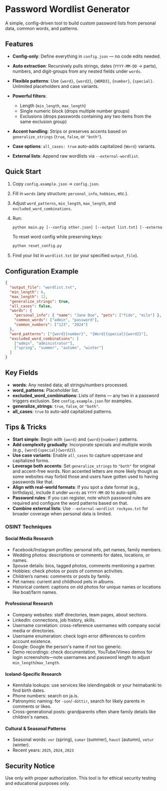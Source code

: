 # Password Wordlist Generator

A simple, config-driven tool to build custom password lists from personal data, common words, and patterns.

## Features

- **Config-only**: Define everything in `config.json` — no code edits needed.
- **Auto extraction**: Recursively pulls strings, dates (`YYYY-MM-DD` → parts), numbers, and digit-groups from any nested fields under `words`.
- **Flexible patterns**: Use `{word}`, `{word2}`, `{WORD3}`, `{number}`, `{special}`. Unlimited placeholders and case variants.
- **Powerful filters**:

  - Length (`min_length`, `max_length`)
  - Single numeric block (drops multiple number groups)
  - Exclusions (drops passwords containing any two items from the same exclusion group)

- **Accent handling**: Strips or preserves accents based on `generalize_strings` (`true`, `false`, or `"both"`).
- **Case options**: `all_cases: true` auto-adds capitalized `{Word}` variants.
- **External lists**: Append raw wordlists via `--external-wordlist`.

## Quick Start

1. Copy `config.example.json` → `config.json`.
2. Fill in `words` (any structure: `personal_info`, `hobbies`, etc.).
3. Adjust `word_patterns`, `min_length`, `max_length`, and `excluded_word_combinations`.
4. Run:

   ```bash
   python main.py [--config other.json] [--output list.txt] [--external-wordlist rockyou.txt] [--verbose]
   ```

   To reset word config while preserving keys:

   ```bash
   python reset_config.py
   ```

5. Find your list in `wordlist.txt` (or your specified `output_file`).

## Configuration Example

```json
{
  "output_file": "wordlist.txt",
  "min_length": 6,
  "max_length": 12,
  "generalize_strings": true,
  "all_cases": false,
  "words": {
    "personal_info": { "name": "Jane Doe", "pets": ["fido", "milo"] },
    "common_words": ["admin", "password"],
    "common_numbers": ["123", "2024"]
  },
  "word_patterns": ["{word}{number}", "{Word}{special}{word2}"],
  "excluded_word_combinations": [
    ["admin", "administrator"],
    ["spring", "summer", "autumn", "winter"]
  ]
}
```

## Key Fields

- **words**: Any nested data; all strings/numbers processed.
- **word_patterns**: Placeholder list.
- **excluded_word_combinations**: Lists of items — any two in a password triggers exclusion. See `config.example.json` for examples.
- **generalize_strings**: `true`, `false`, or `"both"`.
- **all_cases**: `true` to auto-add capitalized patterns.

## Tips & Tricks

- **Start simple**: Begin with `{word}` and `{word}{number}` patterns.
- **Add complexity gradually**: Incorporate specials and multiple words (e.g., `{word}{special}{word2}`).
- **Use case variants**: Enable `all_cases` to capture uppercase and capitalized forms.
- **Leverage both accents**: Set `generalize_strings` to `"both"` for original and accent-free words. Non accented letters are more likely though as some websites may forbid those and users have gotten used to having passwords like that.
- **Align with real-world formats**: If you spot a date format (e.g., birthdays), include it under `words` as `YYYY-MM-DD` to auto-split.
- **Password rules**: If you can register, note which password rules are required and configure the word patterns based on that.
- **Combine external lists**: Use `--external-wordlist rockyou.txt` for broader coverage when personal data is limited.

### OSINT Techniques

#### Social Media Research

- Facebook/Instagram profiles: personal info, pet names, family members.
- Wedding photos: descriptions or comments for dates, locations, or names.
- Spouse details: bios, tagged photos, comments mentioning a partner.
- Hobbies: check photos or posts of common activities.
- Children’s names: comments or posts by family.
- Pet names: current and childhood pets in albums.
- Historical content: captions on old photos for unique names or locations like boat/farm names.

#### Professional Research

- Company websites: staff directories, team pages, about sections.
- LinkedIn: connections, job history, skills.
- Username correlation: cross-reference usernames with company social media or directories.
- Username enumeration: check login error differences to confirm account existence.
- Google: Google the person's name if not too generic.
- Demo recordings: check documentation, YouTube/Vimeo demos for login screenshots—note usernames and password length to adjust `min_length`/`max_length`.

#### Iceland-Specific Research

- Kennitala lookups: use services like íslendingabók or your heimabanki to find birth dates.
- Phone numbers: search on ja.is.
- Patronymic naming: for `-son`/`-dóttir`, search for likely parents in comments or likes.
- Cross-generational posts: grandparents often share family details like children's names.

#### Cultural & Seasonal Patterns

- Seasonal words: `vor` (spring), `sumar` (summer), `haust` (autumn), `vetur` (winter).
- Recent years: `2025`, `2024`, `2023`

## Security Notice

Use only with proper authorization. This tool is for ethical security testing and educational purposes only.
